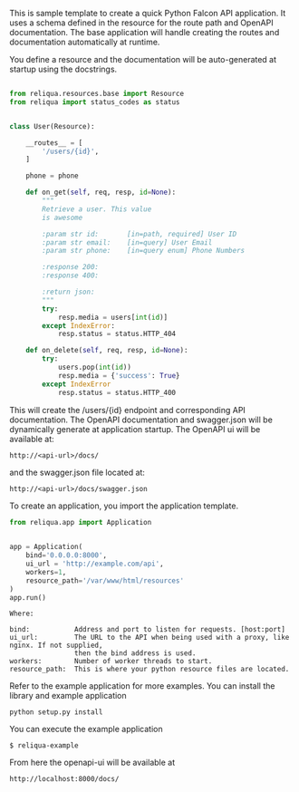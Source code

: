 This is sample template to create a quick Python Falcon API application. It uses a schema defined in the resource for the route path and OpenAPI documentation. The base application will handle creating the routes and documentation automatically at runtime.

You define a resource and the documentation will be auto-generated at startup using the docstrings.

```python

from reliqua.resources.base import Resource
from reliqua import status_codes as status


class User(Resource):

    __routes__ = [
        '/users/{id}',
    ]

    phone = phone

    def on_get(self, req, resp, id=None):
        """
        Retrieve a user. This value
        is awesome

        :param str id:       [in=path, required] User ID
        :param str email:    [in=query] User Email
        :param str phone:    [in=query enum] Phone Numbers

        :response 200:
        :response 400:

        :return json:
        """
        try:
            resp.media = users[int(id)]
        except IndexError:
            resp.status = status.HTTP_404

    def on_delete(self, req, resp, id=None):
        try:
            users.pop(int(id))
            resp.media = {'success': True}
        except IndexError
            resp.status = status.HTTP_400
```

This will create the /users/{id} endpoint and corresponding API documentation. The OpenAPI documentation and swagger.json will be dynamically generate at application startup. The OpenAPI ui will be available at:

```
http://<api-url>/docs/
```

and the swagger.json file located at:

```
http://<api-url>/docs/swagger.json
```

To create an application, you import the application template.

```python
from reliqua.app import Application

    
app = Application(
    bind='0.0.0.0:8000',
    ui_url = 'http://example.com/api',
    workers=1,
    resource_path='/var/www/html/resources'
)
app.run()
```

```
Where:

bind:           Address and port to listen for requests. [host:port]
ui_url:         The URL to the API when being used with a proxy, like nginx. If not supplied,
                then the bind address is used.
workers:        Number of worker threads to start.
resource_path:  This is where your python resource files are located.
```

Refer to the example application for more examples. You can install the library and example application

```
python setup.py install
```

You can execute the example application

```
$ reliqua-example 
```

From here the openapi-ui will be available at

````
http://localhost:8000/docs/
````
